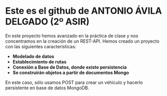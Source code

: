 # Este es el github de **ANTONIO ÁVILA DELGADO** (2º ASIR)
En este proyecto hemos avanzado en la práctica de clase y nos concentramos en la creación de un REST-API.
Hemos creado un proyecto con las siguientes características:

* **Modelado de datos**
* **Establecimiento de rutas**
* **Conexión a Base de Datos, donde existe persistencia**
* **Se construirán objetos a partir de documentos Mongo**

En este caso, sólo usamos POST para crear un vehículo y hacerlo persistente en base de datos MongoDB.

